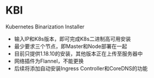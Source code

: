 # KBI
Kubernetes Binarization Installer 
- 输入IP和K8s版本，即可完成K8s二进制高可用安装
- 最少要求三个节点，即Master和Node部署在一起
- 目前只提供1.18.10的安装，其他版本正在上传至服务器中
- 网络插件为Flannel，不能更换
- 后续将添加自动安装Ingress Controller和CoreDNS的功能

